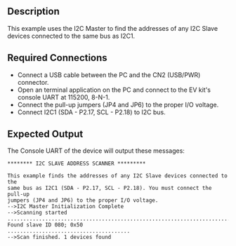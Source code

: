 ## Description
This example uses the I2C Master to find the addresses of any I2C Slave devices connected to the same bus as I2C1.

## Required Connections

-   Connect a USB cable between the PC and the CN2 (USB/PWR) connector.
-   Open an terminal application on the PC and connect to the EV kit's console UART at 115200, 8-N-1.
-   Connect the pull-up jumpers (JP4 and JP6) to the proper I/O voltage.
-   Connect I2C1 (SDA - P2.17, SCL - P2.18) to I2C bus.

## Expected Output

The Console UART of the device will output these messages:

```
******** I2C SLAVE ADDRESS SCANNER *********

This example finds the addresses of any I2C Slave devices connected to the
same bus as I2C1 (SDA - P2.17, SCL - P2.18). You must connect the pull-up
jumpers (JP4 and JP6) to the proper I/O voltage.
-->I2C Master Initialization Complete
-->Scanning started
.........................................................................
Found slave ID 080; 0x50
.......................................
-->Scan finished. 1 devices found
```
